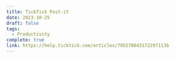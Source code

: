 ```yaml
---
title: TickTick Post-it
date: 2023-10-25
draft: false
tags:
  - Productivity
complete: true
link: https://help.ticktick.com/articles/7055780431722971136
---
```

